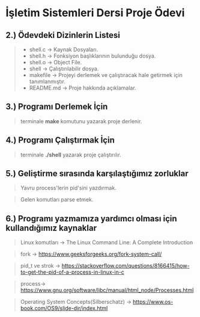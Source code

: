 # İşletim Sistemleri Dersi Proje Ödevi


## 2.) Ödevdeki Dizinlerin Listesi

>- shell.c -> Kaynak Dosyaları.
>- shell.h -> Fonksiyon başlıklarının bulunduğu dosya.
>- shell.o -> Object File.
>- shell -> Çalıştırılabilir dosya.
>- makefile -> Projeyi derlemek ve çalıştıracak hale getirmek için tanımlanmıştır.
>- README.md -> Proje hakkında açıklamalar.

## 3.) Programı Derlemek İçin
> terminale **make** komutunu yazarak proje derlenir.   
## 4.) Programı Çalıştırmak İçin
> terminale **./shell**  yazarak proje çalıştırılır.
## 5.) Geliştirme sırasında karşılaştığımız zorluklar
> Yavru process'lerin pid'sini yazdırmak.

> Gelen komutları parse etmek.

> 
## 6.) Programı yazmamıza yardımcı olması için kullandığımız kaynaklar 
>Linux komutları -> The Linux Command Line: A Complete Introduction

>fork -> https://www.geeksforgeeks.org/fork-system-call/

>pid_t ve strok -> https://stackoverflow.com/questions/8166415/how-to-get-the-pid-of-a-process-in-linux-in-c 

>process-> https://www.gnu.org/software/libc/manual/html_node/Processes.html

>Operating System Concepts(Silberschatz) -> https://www.os-book.com/OS9/slide-dir/index.html
